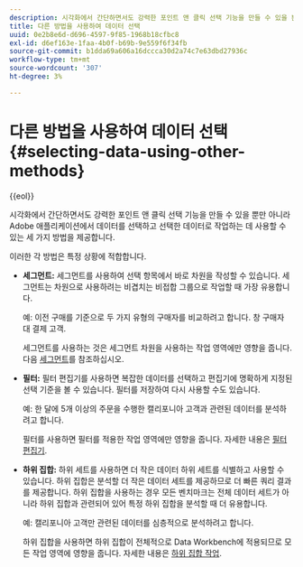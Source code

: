 ```yaml
---
description: 시각화에서 간단하면서도 강력한 포인트 앤 클릭 선택 기능을 만들 수 있을 뿐만 아니라 Adobe 애플리케이션에서 데이터를 선택하고 선택한 데이터로 작업하는 데 사용할 수 있는 세 가지 방법을 제공합니다.
title: 다른 방법을 사용하여 데이터 선택
uuid: 0e2b8e6d-d696-4597-9f85-1968b18cfbc8
exl-id: d6ef163e-1faa-4b0f-b69b-9e559f6f34fb
source-git-commit: b1dda69a606a16dccca30d2a74c7e63dbd27936c
workflow-type: tm+mt
source-wordcount: '307'
ht-degree: 3%

---
```


# 다른 방법을 사용하여 데이터 선택{#selecting-data-using-other-methods}

{{eol}}

시각화에서 간단하면서도 강력한 포인트 앤 클릭 선택 기능을 만들 수 있을 뿐만 아니라 Adobe 애플리케이션에서 데이터를 선택하고 선택한 데이터로 작업하는 데 사용할 수 있는 세 가지 방법을 제공합니다.

이러한 각 방법은 특정 상황에 적합합니다.

* **세그먼트:** 세그먼트를 사용하여 선택 항목에서 바로 차원을 작성할 수 있습니다. 세그먼트는 차원으로 사용하려는 비겹치는 비접합 그룹으로 작업할 때 가장 유용합니다.

   예: 이전 구매를 기준으로 두 가지 유형의 구매자를 비교하려고 합니다. 창 구매자 대 결제 고객.

   세그먼트를 사용하는 것은 세그먼트 차원을 사용하는 작업 영역에만 영향을 줍니다. 다음 [세그먼트](../../../../home/c-get-started/c-analysis-vis/c-seg/c-seg.md#concept-71a333e5c7334e0489c76fca95862fbc)를 참조하십시오.

* **필터:** 필터 편집기를 사용하면 복잡한 데이터를 선택하고 편집기에 명확하게 지정된 선택 기준을 볼 수 있습니다. 필터를 저장하여 다시 사용할 수도 있습니다.

   예: 한 달에 5개 이상의 주문을 수행한 캘리포니아 고객과 관련된 데이터를 분석하려고 합니다.

   필터를 사용하면 필터를 적용한 작업 영역에만 영향을 줍니다. 자세한 내용은 [필터 편집기](../../../../home/c-get-started/c-analysis-vis/c-filter-editors/c-filter-editors.md#concept-2f343ecbed8240f18b0c1f1eccef11e3).

* **하위 집합:** 하위 세트를 사용하면 더 작은 데이터 하위 세트를 식별하고 사용할 수 있습니다. 하위 집합은 분석할 더 작은 데이터 세트를 제공하므로 더 빠른 쿼리 결과를 제공합니다. 하위 집합을 사용하는 경우 모든 벤치마크는 전체 데이터 세트가 아니라 하위 집합과 관련되어 있어 특정 하위 집합을 분석할 때 더 유용합니다.

   예: 캘리포니아 고객만 관련된 데이터를 심층적으로 분석하려고 합니다.

   하위 집합을 사용하면 하위 집합이 전체적으로 Data Workbench에 적용되므로 모든 작업 영역에 영향을 줍니다. 자세한 내용은 [하위 집합 작업](../../../../home/c-get-started/c-vis/c-wk-subsets/c-wk-subsets.md#concept-43809322b6374d5cb2536630a13e943b).
